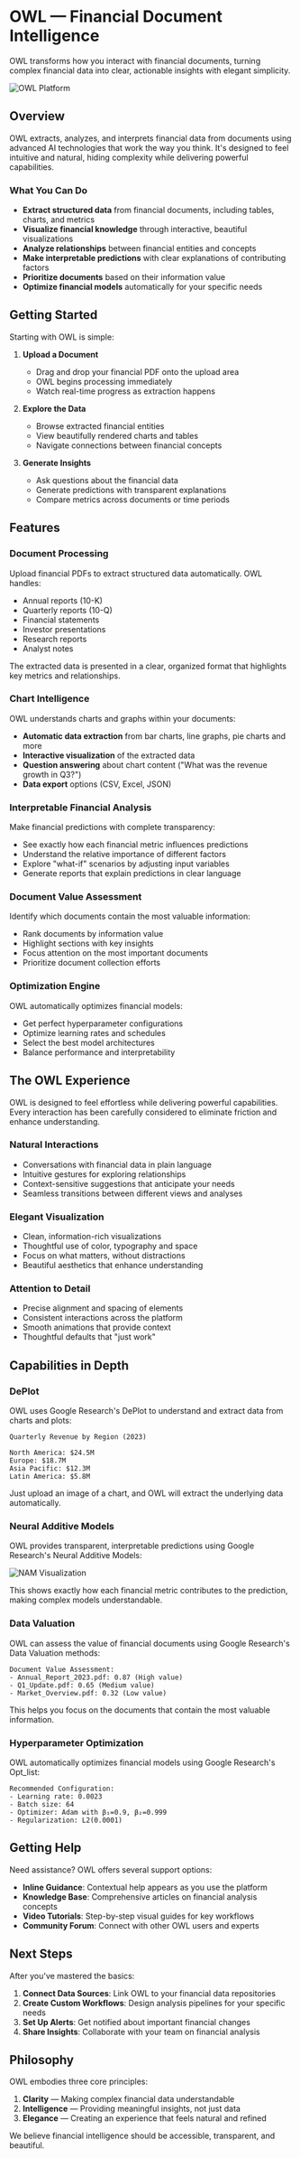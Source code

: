# OWL — Financial Document Intelligence

OWL transforms how you interact with financial documents, turning complex financial data into clear, actionable insights with elegant simplicity.

![OWL Platform](https://placeholder-for-owl-platform-image.com/header.jpg)

## Overview

OWL extracts, analyzes, and interprets financial data from documents using advanced AI technologies that work the way you think. It's designed to feel intuitive and natural, hiding complexity while delivering powerful capabilities.

### What You Can Do

- **Extract structured data** from financial documents, including tables, charts, and metrics
- **Visualize financial knowledge** through interactive, beautiful visualizations
- **Analyze relationships** between financial entities and concepts
- **Make interpretable predictions** with clear explanations of contributing factors
- **Prioritize documents** based on their information value
- **Optimize financial models** automatically for your specific needs

## Getting Started

Starting with OWL is simple:

1. **Upload a Document**
   - Drag and drop your financial PDF onto the upload area
   - OWL begins processing immediately
   - Watch real-time progress as extraction happens

2. **Explore the Data**
   - Browse extracted financial entities
   - View beautifully rendered charts and tables
   - Navigate connections between financial concepts

3. **Generate Insights**
   - Ask questions about the financial data
   - Generate predictions with transparent explanations
   - Compare metrics across documents or time periods

## Features

### Document Processing

Upload financial PDFs to extract structured data automatically. OWL handles:

- Annual reports (10-K)
- Quarterly reports (10-Q)
- Financial statements
- Investor presentations
- Research reports
- Analyst notes

The extracted data is presented in a clear, organized format that highlights key metrics and relationships.

### Chart Intelligence

OWL understands charts and graphs within your documents:

- **Automatic data extraction** from bar charts, line graphs, pie charts and more
- **Interactive visualization** of the extracted data
- **Question answering** about chart content ("What was the revenue growth in Q3?")
- **Data export** options (CSV, Excel, JSON)

### Interpretable Financial Analysis

Make financial predictions with complete transparency:

- See exactly how each financial metric influences predictions
- Understand the relative importance of different factors
- Explore "what-if" scenarios by adjusting input variables
- Generate reports that explain predictions in clear language

### Document Value Assessment

Identify which documents contain the most valuable information:

- Rank documents by information value
- Highlight sections with key insights
- Focus attention on the most important documents
- Prioritize document collection efforts

### Optimization Engine

OWL automatically optimizes financial models:

- Get perfect hyperparameter configurations
- Optimize learning rates and schedules
- Select the best model architectures
- Balance performance and interpretability

## The OWL Experience

OWL is designed to feel effortless while delivering powerful capabilities. Every interaction has been carefully considered to eliminate friction and enhance understanding.

### Natural Interactions

- Conversations with financial data in plain language
- Intuitive gestures for exploring relationships
- Context-sensitive suggestions that anticipate your needs
- Seamless transitions between different views and analyses

### Elegant Visualization

- Clean, information-rich visualizations
- Thoughtful use of color, typography and space
- Focus on what matters, without distractions
- Beautiful aesthetics that enhance understanding

### Attention to Detail

- Precise alignment and spacing of elements
- Consistent interactions across the platform
- Smooth animations that provide context
- Thoughtful defaults that "just work"

## Capabilities in Depth

### DePlot

OWL uses Google Research's DePlot to understand and extract data from charts and plots:

```
Quarterly Revenue by Region (2023)

North America: $24.5M
Europe: $18.7M
Asia Pacific: $12.3M
Latin America: $5.8M
```

Just upload an image of a chart, and OWL will extract the underlying data automatically.

### Neural Additive Models

OWL provides transparent, interpretable predictions using Google Research's Neural Additive Models:

![NAM Visualization](https://placeholder-for-nam-image.com/nam_example.jpg)

This shows exactly how each financial metric contributes to the prediction, making complex models understandable.

### Data Valuation

OWL can assess the value of financial documents using Google Research's Data Valuation methods:

```
Document Value Assessment:
- Annual_Report_2023.pdf: 0.87 (High value)
- Q1_Update.pdf: 0.65 (Medium value)
- Market_Overview.pdf: 0.32 (Low value)
```

This helps you focus on the documents that contain the most valuable information.

### Hyperparameter Optimization

OWL automatically optimizes financial models using Google Research's Opt_list:

```
Recommended Configuration:
- Learning rate: 0.0023
- Batch size: 64
- Optimizer: Adam with β₁=0.9, β₂=0.999
- Regularization: L2(0.0001)
```

## Getting Help

Need assistance? OWL offers several support options:

- **Inline Guidance**: Contextual help appears as you use the platform
- **Knowledge Base**: Comprehensive articles on financial analysis concepts
- **Video Tutorials**: Step-by-step visual guides for key workflows
- **Community Forum**: Connect with other OWL users and experts

## Next Steps

After you've mastered the basics:

1. **Connect Data Sources**: Link OWL to your financial data repositories
2. **Create Custom Workflows**: Design analysis pipelines for your specific needs
3. **Set Up Alerts**: Get notified about important financial changes
4. **Share Insights**: Collaborate with your team on financial analysis

## Philosophy

OWL embodies three core principles:

1. **Clarity** — Making complex financial data understandable
2. **Intelligence** — Providing meaningful insights, not just data
3. **Elegance** — Creating an experience that feels natural and refined

We believe financial intelligence should be accessible, transparent, and beautiful.